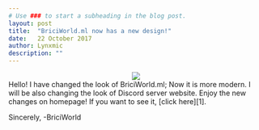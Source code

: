 ```yaml
---
# Use ### to start a subheading in the blog post.
layout: post
title:  "BriciWorld.ml now has a new design!"
date:   22 October 2017
author: Lynxmic
description: ""
---
```

<center><img style="max-width: 45%; height: auto;" src="http://lynxmic.github.io/img/postmedia/opera_2017-10-22_11-07-58.png"></center>
Hello! I have changed the look of BriciWorld.ml; Now it is more modern.
I will be also changing the look of  Discord server website. Enjoy the new changes on homepage!
If you want to see it, [click here][1].

Sincerely,
-BriciWorld

[1]: http://briciworld.ml/